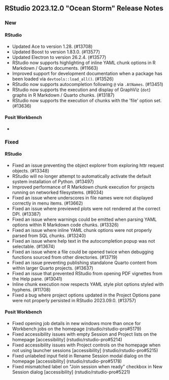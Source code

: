 ## RStudio 2023.12.0 "Ocean Storm" Release Notes

### New
#### RStudio
- Updated Ace to version 1.28. (#13708)
- Updated Boost to version 1.83.0. (#13577)
- Updated Electron to version 26.2.4. (#13577)
- RStudio now supports highlighting of inline YAML chunk options in R Markdown / Quarto documents. (#11663)
- Improved support for development documentation when a package has been loaded via `devtools::load_all()`. (#13526)
- RStudio now supports autocompletion following `@` via `.AtNames`. (#13451)
- RStudio now supports the execution and display of GraphViz (`dot`) graphs in R Markdown / Quarto chunks. (#13187)
- RStudio now supports the execution of chunks with the 'file' option set. (#13636)

#### Posit Workbench
-

### Fixed
#### RStudio
- Fixed an issue preventing the object explorer from exploring httr request objects. (#13348)
- RStudio will no longer attempt to automatically activate the default system installation of Python. (#13497)
- Improved performance of R Markdown chunk execution for projects running on networked filesystems. (#8034)
- Fixed an issue where underscores in file names were not displayed correctly in menu items. (#13662)
- Fixed an issue where previewed plots were not rendered at the correct DPI. (#13387)
- Fixed an issue where warnings could be emitted when parsing YAML options within R Markdown code chunks. (#13326)
- Fixed an issue where inline YAML chunk options were not properly parsed from SQL chunks. (#13240)
- Fixed an issue where help text in the autocompletion popup was not selectable. (#13674)
- Fixed an issue where a file could be opened twice when debugging functions sourced from other directories. (#13719)
- Fixed an issue preventing publishing standalone Quarto content from within larger Quarto projects. (#13637)
- Fixed an issue that prevented RStudio from opening PDF vignettes from the Help pane. (#13041)
- Inline chunk execution now respects YAML style plot options styled with hyphens. (#11708)
- Fixed a bug where project options updated in the Project Options pane were not properly persisted in RStudio 2023.09.0. (#13757)

#### Posit Workbench
- Fixed opening job details in new windows more than once for Workbench jobs on the homepage (rstudio/rstudio-pro#5179)
- Fixed accessibility issues with empty Session and Project lists on the homepage [accessibility] (rstudio/rstudio-pro#5214)
- Fixed accessibility issues with Project controls on the homepage when not using launcher sessions [accessibility] (rstudio/rstudio-pro#5215)
- Fixed unlabeled input field in Rename Session modal dialog on the homepage [accessibility] (rstudio/rstudio-pro#5178)
- Fixed mismatched label on "Join session when ready" checkbox in New Session dialog [accessibility] (rstudio/rstudio-pro#5221)

